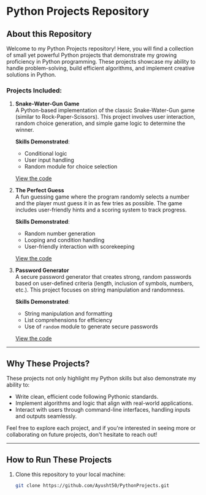 # Python Projects Repository

## About this Repository

Welcome to my Python Projects repository! Here, you will find a collection of small yet powerful Python projects that demonstrate my growing proficiency in Python programming. These projects showcase my ability to handle problem-solving, build efficient algorithms, and implement creative solutions in Python.

### Projects Included:
1. **Snake-Water-Gun Game**  
   A Python-based implementation of the classic Snake-Water-Gun game (similar to Rock-Paper-Scissors). This project involves user interaction, random choice generation, and simple game logic to determine the winner.

   **Skills Demonstrated**: 
   - Conditional logic
   - User input handling
   - Random module for choice selection

   [View the code](https://raw.githubusercontent.com/AyushT50/PythonProjects/refs/heads/main/Snake_Water_Gun_Game.py) 

2. **The Perfect Guess**  
   A fun guessing game where the program randomly selects a number and the player must guess it in as few tries as possible. The game includes user-friendly hints and a scoring system to track progress.

   **Skills Demonstrated**: 
   - Random number generation
   - Looping and condition handling
   - User-friendly interaction with scorekeeping

   [View the code](https://raw.githubusercontent.com/AyushT50/PythonProjects/refs/heads/main/The_Perfect_Guess.py)

3. **Password Generator**  
   A secure password generator that creates strong, random passwords based on user-defined criteria (length, inclusion of symbols, numbers, etc.). This project focuses on string manipulation and randomness.

   **Skills Demonstrated**: 
   - String manipulation and formatting
   - List comprehensions for efficiency
   - Use of `random` module to generate secure passwords

   [View the code](https://raw.githubusercontent.com/AyushT50/PythonProjects/refs/heads/main/password_generator.py) 

---

## Why These Projects?

These projects not only highlight my Python skills but also demonstrate my ability to:
- Write clean, efficient code following Pythonic standards.
- Implement algorithms and logic that align with real-world applications.
- Interact with users through command-line interfaces, handling inputs and outputs seamlessly.
  
Feel free to explore each project, and if you're interested in seeing more or collaborating on future projects, don't hesitate to reach out!

---

## How to Run These Projects

1. Clone this repository to your local machine:
   ```bash
   git clone https://github.com/Ayusht50/PythonProjects.git

